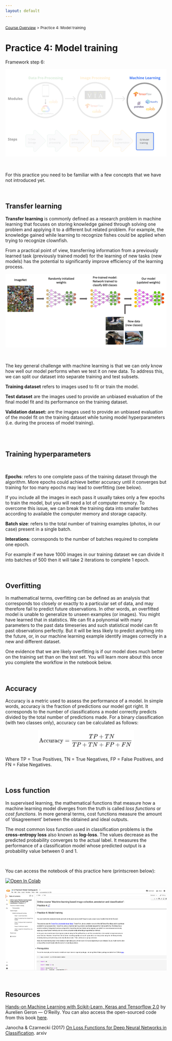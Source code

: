 ```yaml
---
layout: default
---
```


<sub>[Course Overview](index.md) \> Practice 4: Model training</sub>

# Practice 4: Model training

Framework step 6:

![framework](./images/framework_step6.png) 

<br/>


For this practice you need to be familiar with a few concepts that we have not introduced yet.

<br/>

## Transfer learning

**Transfer learning** is commonly defined as a research problem in machine learning that focuses on storing knowledge gained through solving one problem and applying it to a different but related problem. For example, the knowledge gained while learning to recognize fishes could be applied when trying to recognize clownfish.

From a practical point of view, transferring information from a previously learned task (previously trained model) for the learning of new tasks (new models) has the potential to significantly improve efficiency of the learning process.

![transferlearning](./images/transfer_learning.png) 

<br/>

The key general challenge with machine learning is that we can only know how well our model performs when we test it on new data. To address this, we can split our dataset into separate training and test subsets.

**Training dataset** refers to images used to fit or train the model.

**Test dataset** are the images used to provide an unbiased evaluation of the final model fit and its performance on the training dataset.

**Validation dataset:** are the images used to provide an unbiased evaluation of the model fit on the training dataset while tuning model hyperparameters (i.e. during the process of model training).

<br/>

<br/>

## Training hyperparameters

<br/>

**Epochs**: refers to one complete pass of the training dataset through the algorithm. More epochs could achieve better accuracy until it converges but training for too many epochs may lead to overfitting (see below).

If you include all the images in each pass it usually takes only a few epochs to train the model, but you will need a lot of computer memory. To overcome this issue, we can break the training data into smaller batches according to available the computer memory and storage capacity.

**Batch size**: refers to the total number of training examples (photos, in our case) present in a single batch.

**Interations**: corresponds to the number of batches required to complete one epoch. 

For example if we have 1000 images in our training dataset we can divide it into batches of 500 then it will take 2 iterations to complete 1 epoch.


<br/>

## Overfitting

In mathematical terms, overfitting can be defined as an analysis that corresponds too closely or exactly to a particular set of data, and may therefore fail to predict future observations. In other words, an overfitted model is unable to generalize to unseen examples (or images). You might have learned that in statistics. We can fit a polynomial with many parameters to the past data timeseries and such statistical model can fit past observations perfectly. But it will be less likely to predict anything into the future, or, in our machine learning example identify images correctly in a new and different dataset.

One evidence that we are likely overfitting is if our model does much better on the training set than on the test set. You will learn more about this once you complete the workflow in the notebook below.


<br/>

## Accuracy 

Accuracy is a metric used to assess the performance of a model. In simple words, accuracy is the fraction of predictions our model got right. It corresponds to the number of classifications a model correctly predicts divided by the total number of predictions made. For a binary classification (with two classes only), accuracy can be calculated as follows:

<p align="center">
<img src="./images/accuracy_formula.png" width="300"/>
</p>

Where TP = True Positives, TN = True Negatives, FP = False Positives, and FN = False Negatives.

<br/>

## Loss function

In supervised learning, the mathematical functions that measure how a machine learning model diverges from the truth is called _loss functions_ or _cost functions_. In more general terms, cost functions measure the amount of ‘disagreement’ between the obtained and ideal outputs.

The most common loss function used in classification problems is the **cross-entropy loss** also known as **log-loss**. The values decrease as the predicted probability converges to the actual label. It measures the performance of a classification model whose predicted output is a probability value between 0 and 1.


<br/>

You can access the notebook of this practice here (printscreen below):

[![Open In Colab](https://colab.research.google.com/assets/colab-badge.svg)](https://colab.research.google.com/drive/1YgIrWWiaex8ObtAbAJOAXlRRGUbElkYj?usp=sharing)


![printscreen](./images/notebook_printscreen_practice4.png)

<br/>

## Resources

[Hands-on Machine Learning with Scikit-Learn, Keras and Tensorflow 2.0](https://www.oreilly.com/library/view/hands-on-machine-learning/9781492032632/) by Aurelien Geron — O’Reilly. You can also access the open-sourced code from this book [here](https://github.com/ageron/handson-ml2).


 Janocha & Czarnecki (2017) [On Loss Functions for Deep Neural Networks in Classification](https://arxiv.org/abs/1702.05659). arxiv

